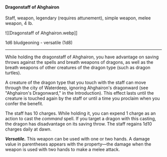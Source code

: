 #### Dragonstaff of Ahghairon

Staff, weapon, legendary (requires attunement), simple weapon, melee weapon, 4 lb.

![[Dragonstaff of Ahghairon.webp]]

1d6 bludgeoning  - versatile (1d8)

---

While holding the dragonstaff of Ahghairon, you have advantage on saving throws against the spells and breath weapons of dragons, as well as the breath weapons of other creatures of the dragon type (such as dragon turtles).

A creature of the dragon type that you touch with the staff can move through the city of Waterdeep, ignoring Ahghairon's dragonward (see "Ahghairon's Dragonward," in the Introduction). This effect lasts until the creature is touched again by the staff or until a time you proclaim when you confer the benefit.

The staff has 10 charges. While holding it, you can expend 1 charge as an action to cast the *command* spell. If you target a dragon with this casting, the dragon has disadvantage on its saving throw. The staff regains 1d10 charges daily at dawn.

***Versatile.*** This weapon can be used with one or two hands. A damage value in parentheses appears with the property—the damage when the weapon is used with two hands to make a melee attack.